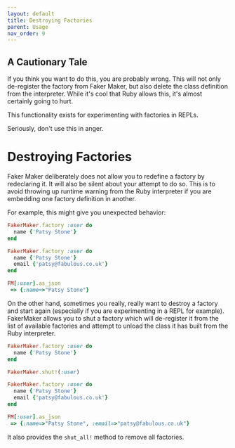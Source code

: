 ```yaml
---
layout: default
title: Destroying Factories
parent: Usage
nav_order: 9
---
```


## A Cautionary Tale

If you think you want to do this, you are probably wrong. This will not only de-register the factory from Faker Maker, but also delete the class definition from the interpreter. While it's cool that Ruby allows this, it's almost certainly going to hurt. 

This functionality exists for experimenting with factories in REPLs.

Seriously, don't use this in anger.

# Destroying Factories

Faker Maker deliberately does not allow you to redefine a factory by redeclaring it. It will also be silent about your attempt to do so. This is to avoid throwing up runtime warning from the Ruby interpreter if you are embedding one factory definition in another.

For example, this might give you unexpected behavior:

```ruby
FakerMaker.factory :user do 
  name {'Patsy Stone'}
end

FakerMaker.factory :user do 
  name {'Patsy Stone'}
  email {'patsy@fabulous.co.uk'}
end

FM[:user].as_json
 => {:name=>"Patsy Stone"}
```

On the other hand, sometimes you really, really want to destroy a factory and start again (especially if you are experimenting in a REPL for example). FakerMaker allows you to shut a factory which will de-register it from the list of available factories and attempt to unload the class it has built from the Ruby interpreter.

```ruby
FakerMaker.factory :user do 
  name {'Patsy Stone'}
end

FakerMaker.shut!(:user)

FakerMaker.factory :user do 
  name {'Patsy Stone'}
  email {'patsy@fabulous.co.uk'}
end

FM[:user].as_json
 => {:name=>"Patsy Stone", :email=>"patsy@fabulous.co.uk"}
 ```
 
 It also provides the `shut_all!` method to remove all factories.
